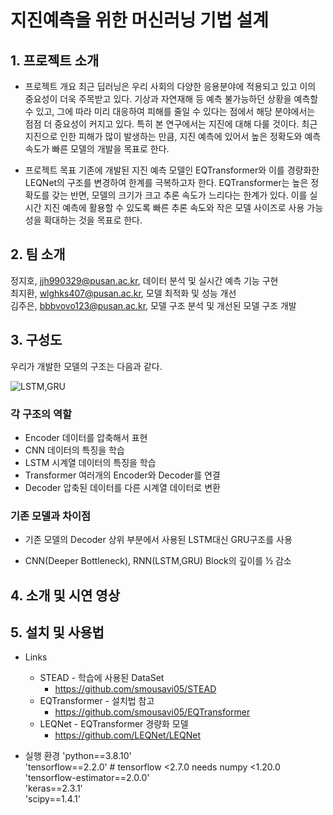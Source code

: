 # 지진예측을 위한 머신러닝 기법 설계

## 1. 프로젝트 소개
* 프로젝트 개요
최근 딥러닝은 우리 사회의 다양한 응용분야에 적용되고 있고 이의 중요성이 더욱 주목받고 있다. 기상과 자연재해 등 예측 불가능하던 상황을 예측할 수 있고, 그에 따라 미리 대응하여 피해를 줄일 수 있다는 점에서 해당 분야에서는 점점 더 중요성이 커지고 있다. 특히 본 연구에서는 지진에 대해 다룰 것이다. 최근 지진으로 인한 피해가 많이 발생하는 만큼, 지진 예측에 있어서 높은 정확도와 예측 속도가 빠른 모델의 개발을 목표로 한다.

* 프로젝트 목표
기존에 개발된 지진 예측 모델인 EQTransformer와 이를 경량화한 LEQNet의 구조를 변경하여 한계를 극복하고자 한다. EQTransformer는 높은 정확도를 갖는 반면, 모델의 크기가 크고 추론 속도가 느리다는 한계가 있다. 이를 실시간 지진 예측에 활용할 수 있도록 빠른 추론 속도와 작은 모델 사이즈로 사용 가능성을 확대하는 것을 목표로 한다.

## 2. 팀 소개
정지호, jjh990329@pusan.ac.kr, 데이터 분석 및 실시간 예측 기능 구현<br>
최지환, wlghks407@pusan.ac.kr, 모델 최적화 및 성능 개선<br>
김주은, bbbvovo123@pusan.ac.kr, 모델 구조 분석 및 개선된 모델 구조 개발<br>

## 3. 구성도
우리가 개발한 모델의 구조는 다음과 같다.

![LSTM,GRU](https://user-images.githubusercontent.com/84946412/195488921-7593bf3e-1af7-4b81-a4c6-97ad30ad83ac.png)
<br>

### 각 구조의 역할

* Encoder 데이터를 압축해서 표현<br>
* CNN 데이터의 특징을 학습<br>
* LSTM 시계열 데이터의 특징을 학습<br>
* Transformer 여러개의 Encoder와 Decoder를 연결<br>
* Decoder 압축된 데이터를 다른 시계열 데이터로 변환<br>

### 기존 모델과 차이점

* 기존 모델의 Decoder 상위 부분에서 사용된 LSTM대신 GRU구조를 사용 

* CNN(Deeper Bottleneck), RNN(LSTM,GRU) Block의 깊이를 ½ 감소 

## 4. 소개 및 시연 영상

## 5. 설치 및 사용법

* Links
  * STEAD - 학습에 사용된 DataSet
    * https://github.com/smousavi05/STEAD
  * EQTransformer - 설치법 참고
    * https://github.com/smousavi05/EQTransformer
  * LEQNet - EQTransformer 경량화 모델
    * https://github.com/LEQNet/LEQNet

* 실행 환경
'python==3.8.10'<br>
'tensorflow==2.2.0'  # tensorflow <2.7.0 needs numpy <1.20.0<br>
'tensorflow-estimator==2.0.0'<br>
'keras==2.3.1'<br>
'scipy==1.4.1'<br>
